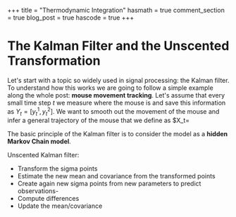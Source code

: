 +++
title = "Thermodynamic Integration"
hasmath = true
comment_section = true
blog_post = true
hascode = true
+++

# The Kalman Filter and the Unscented Transformation

Let's start with a topic so widely used in signal processing: the Kalman filter.
To understand how this works we are going to follow a simple example along the whole post:
**mouse movement tracking**.
Let's assume that every small time step $t$ we measure where the mouse is and save this information as $Y_t= [y^1_t, y^2_t]$.
We want to smooth out the movement of the mouse and infer a general trajectory of the mouse that we define as $X_t=


The basic principle of the Kalman filter is to consider the model as a **hidden Markov Chain model**.



Unscented Kalman filter:

- Transform the sigma points
- Estimate the new mean and covariance from the transformed points
- Create again new sigma points from new parameters to predict observations-
- Compute differences
- Update the mean/covariance
